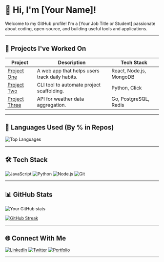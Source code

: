 # 👋 Hi, I'm [Your Name]!

Welcome to my GitHub profile! I'm a [Your Job Title or Student] passionate about coding, open-source, and building useful tools and applications.

---

## 🚀 Projects I've Worked On

| Project | Description | Tech Stack |
|--------|-------------|------------|
| [Project One](https://github.com/yourusername/project-one) | A web app that helps users track daily habits. | React, Node.js, MongoDB |
| [Project Two](https://github.com/yourusername/project-two) | CLI tool to automate project scaffolding. | Python, Click |
| [Project Three](https://github.com/yourusername/project-three) | API for weather data aggregation. | Go, PostgreSQL, Redis |

---

## 🧠 Languages Used (By % in Repos)

![Top Languages](https://github-readme-stats.vercel.app/api/top-langs/?username=Theo-D&layout=compact&langs_count=6&hide=html,css&theme=github_dark)

---

## 🛠️ Tech Stack

![JavaScript](https://img.shields.io/badge/-JavaScript-black?style=flat-square&logo=javascript)
![Python](https://img.shields.io/badge/-Python-black?style=flat-square&logo=python)
![Node.js](https://img.shields.io/badge/-Node.js-black?style=flat-square&logo=node.js)
![Git](https://img.shields.io/badge/-Git-black?style=flat-square&logo=git)

---

## 📊 GitHub Stats

![Your GitHub stats](https://github-readme-stats.vercel.app/api?username=Theo-D&show_icons=true&theme=github_dark&hide=prs,issues)

[![GitHub Streak](https://streak-stats.demolab.com?user=yourusername&theme=dark&hide_border=true)](https://git.io/streak-stats)

---

## 🌐 Connect With Me

[![LinkedIn](https://img.shields.io/badge/-LinkedIn-blue?style=flat-square&logo=linkedin&logoColor=white&link=https://www.linkedin.com/in/th%C3%A9o-dessaigne-bb0483373/)]([https://linkedin.com/in/yourprofile](https://www.linkedin.com/in/th%C3%A9o-dessaigne-bb0483373/))
[![Twitter](https://img.shields.io/badge/-Twitter-black?style=flat-square&logo=twitter)](https://twitter.com/yourhandle)
[![Portfolio](https://img.shields.io/badge/-Portfolio-black?style=flat-square&logo=Google-Chrome)](https://yourportfolio.com)

---
